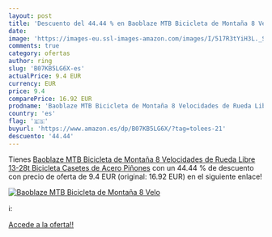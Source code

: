 ```yaml
---
layout: post
title: 'Descuento del 44.44 % en Baoblaze MTB Bicicleta de Montaña 8 Velo'
date: 
image: 'https://images-eu.ssl-images-amazon.com/images/I/517R3tYiH3L._SL200_.jpg'
comments: true
category: ofertas
author: ring
slug: 'B07KB5LG6X-es'
actualPrice: 9.4 EUR
currency: EUR
price: 9.4
comparePrice: 16.92 EUR
prodname: 'Baoblaze MTB Bicicleta de Montaña 8 Velocidades de Rueda Libre 13-28t Bicicleta Casetes de Acero Piñones'
country: 'es'
flag: '🇪🇸'
buyurl: 'https://www.amazon.es/dp/B07KB5LG6X/?tag=tolees-21'
descuento: '44.44'
---
```


Tienes [Baoblaze MTB Bicicleta de Montaña 8 Velocidades de Rueda Libre 13-28t Bicicleta Casetes de Acero Piñones](https://www.amazon.es/dp/B07KB5LG6X/?tag=tolees-21) con un 44.44 % de descuento con precio de oferta de 9.4 EUR (original: 16.92 EUR) en el siguiente enlace!

[![Baoblaze MTB Bicicleta de Montaña 8 Velo](https://images-eu.ssl-images-amazon.com/images/I/517R3tYiH3L._SL200_.jpg)](https://www.amazon.es/dp/B07KB5LG6X/?tag=tolees-21)

ℹ️:


[Accede a la oferta!!](https://www.amazon.es/dp/B07KB5LG6X/?tag=tolees-21)
